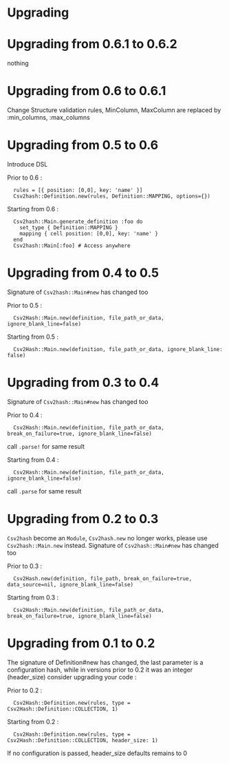 # Upgrading

# Upgrading from 0.6.1 to 0.6.2

nothing

# Upgrading from 0.6 to 0.6.1

Change Structure validation rules, MinColumn, MaxColumn are replaced by :min_columns, :max_columns

# Upgrading from 0.5 to 0.6

Introduce DSL

Prior to 0.6 :

```
  rules = [{ position: [0,0], key: 'name' }]
  Csv2hash::Definition.new(rules, Definition::MAPPING, options={})

```

Starting from 0.6 :

```
  Csv2hash::Main.generate_definition :foo do
    set_type { Definition::MAPPING }
    mapping { cell position: [0,0], key: 'name' }
  end
  Csv2hash::Main[:foo] # Access anywhere
```

# Upgrading from 0.4 to 0.5

Signature of ```Csv2hash::Main#new``` has changed too

Prior to 0.5 :

```
  Csv2Hash::Main.new(definition, file_path_or_data, ignore_blank_line=false)
```

Starting from 0.5 :

```
  Csv2Hash::Main.new(definition, file_path_or_data, ignore_blank_line: false)
```

# Upgrading from 0.3 to 0.4

Signature of ```Csv2hash::Main#new``` has changed too

Prior to 0.4 :

```
  Csv2Hash::Main.new(definition, file_path_or_data, break_on_failure=true, ignore_blank_line=false)
```

call ```.parse!``` for same result

Starting from 0.4 :

```
  Csv2Hash::Main.new(definition, file_path_or_data, ignore_blank_line=false)
```

call ```.parse``` for same result

# Upgrading from 0.2 to 0.3

```Csv2hash``` become an ```Module```,  ```Csv2hash.new``` no longer works, please use ```Csv2hash::Main.new``` instead.
Signature of ```Csv2hash::Main#new``` has changed too

Prior to 0.3 :

```
  Csv2Hash.new(definition, file_path, break_on_failure=true, data_source=nil, ignore_blank_line=false)
```

Starting from 0.3 :

```
  Csv2Hash::Main.new(definition, file_path_or_data, break_on_failure=true, ignore_blank_line=false)
```

# Upgrading from 0.1 to 0.2

The signature of Definition#new has changed, the last parameter is a configuration hash, while in versions prior to 0.2 it was an integer (header_size) consider upgrading your code :

Prior to 0.2 :

```
  Csv2Hash::Definition.new(rules, type = Csv2Hash::Definition::COLLECTION, 1)
```

Starting from 0.2 :

```
  Csv2Hash::Definition.new(rules, type = Csv2Hash::Definition::COLLECTION, header_size: 1)
```

If no configuration is passed, header_size defaults remains to 0
